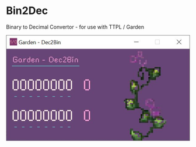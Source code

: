 # Bin2Dec
Binary to Decimal Convertor - for use with TTPL / Garden  

![screenshow of two arrays for binary to decimal conversion](bin2dec.JPG)

